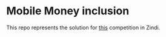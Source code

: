 # Mobile Money inclusion

This repo represents the solution for [this](https://zindi.africa/competitions/mobile-money-and-financial-inclusion-in-tanzania-challenge) competition in Zindi.
